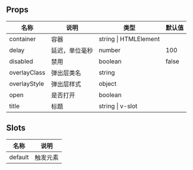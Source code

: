 ## Props

| 名称         | 说明           | 类型                  | 默认值 |
| ------------ | -------------- | --------------------- | ------ |
| container    | 容器           | string \| HTMLElement |        |
| delay        | 延迟，单位毫秒 | number                | 100    |
| disabled     | 禁用           | boolean               | false  |
| overlayClass | 弹出层类名     | string                |        |
| overlayStyle | 弹出层样式     | object                |        |
| open         | 是否打开       | boolean               |        |
| title        | 标题           | string \| v-slot      |        |

## Slots

| 名称    | 说明     |
| ------- | -------- |
| default | 触发元素 |
